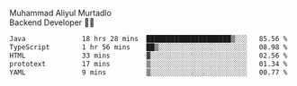Muhammad Aliyul Murtadlo
<br>
Backend Developer 👨‍💻
<br>
<!--START_SECTION:waka-->

```txt
Java              18 hrs 28 mins  █████████████████████▒░░░   85.56 %
TypeScript        1 hr 56 mins    ██▒░░░░░░░░░░░░░░░░░░░░░░   08.98 %
HTML              33 mins         ▓░░░░░░░░░░░░░░░░░░░░░░░░   02.56 %
prototext         17 mins         ▒░░░░░░░░░░░░░░░░░░░░░░░░   01.34 %
YAML              9 mins          ▒░░░░░░░░░░░░░░░░░░░░░░░░   00.77 %
```

<!--END_SECTION:waka-->
